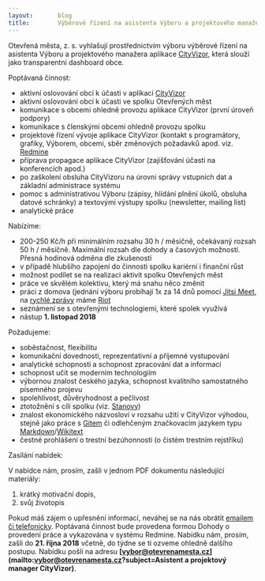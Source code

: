 ```yaml
---
layout:       blog
title:        Výběrové řízení na asistenta Výboru a projektového manažera aplikace CityVizor
---
```

Otevřená města, z. s. vyhlašují prostřednictvím výboru výběrové řízení na asistenta Výboru a projektového manažera aplikace [CityVizor](https://cityvizor.cz/), která slouží jako transparentní dashboard obce.

Poptávaná činnost:
- aktivní oslovování obcí k účasti v aplikaci [CityVizor](https://cityvizor.cz/)
- aktivní oslovování obcí k účasti ve spolku Otevřených měst
- komunikace s obcemi ohledně provozu aplikace CityVizor (první úroveň podpory)
- komunikace s členskými obcemi ohledně provozu spolku
- projektové řízení vývoje aplikace CityVizor (kontakt s programátory, grafiky, Výborem, obcemi, sběr změnových požadavků apod. viz. [Redmine](https://bit.ly/2wC4wf7)
- příprava propagace aplikace CityVizor (zajišťování účasti na konferencích apod.)
- po zaškolení obsluha CityVizoru na úrovni správy vstupních dat a základní administrace systému
- pomoc s administrativou Výboru (zápisy, hlídání plnění úkolů, obsluha datové schránky) a textovými výstupy spolku (newsletter, mailing list)
- analytické práce

Nabízíme:
- 200-250 Kč/h při minimálním rozsahu 30 h / měsíčně, očekávaný rozsah 50 h / měsíčně. Maximální rozsah dle dohody a časových možností. Přesná hodinová odměna dle zkušeností
- v případě hlubšího zapojení do činnosti spolku kariérní i finanční růst
- možnost podílet se na realizaci aktivit spolku Otevřených měst
- práce ve skvělém kolektivu, který má snahu něco změnit
- práci z domova (jednání výboru probíhají 1x za 14 dnů pomocí [Jitsi Meet](https://en.wikipedia.org/wiki/Jitsi#Jitsi_Meet), na [rychlé zprávy](https://cs.wikipedia.org/wiki/Instant_messaging) máme [Riot](https://en.wikipedia.org/wiki/Matrix_(communication_protocol)#Clients)
- seznámení se s otevřenými technologiemi, které spolek využívá
- nástup **1. listopad 2018**

Požadujeme:
- soběstačnost, flexibilitu
- komunikační dovednosti, reprezentativní a příjemné vystupování
- analytické schopnosti a schopnost zpracování dat a informací
- schopnost učit se moderním technologiím
- výbornou znalost českého jazyka, schopnost kvalitního samostatného písemného projevu
- spolehlivost, důvěryhodnost a pečlivost
- ztotožnění s cíli spolku (viz. [Stanovy](https://gitlab.com/otevrenamesta/documents/blob/a6c70d153b91cf1c7d125c869608fb964114c1e5/listiny/stanovy.pdf))
- znalost ekonomického názvosloví v rozsahu užití v CityVizor výhodou, stejně jako práce s [Gitem](https://cs.wikipedia.org/wiki/Git) či odlehčeným značkovacím jazykem typu [Markdown](https://cs.wikipedia.org/wiki/Markdown)/[Wikitext](https://cs.wikipedia.org/wiki/Wikitext)
- čestné prohlášení o trestní bezúhonnosti (o čistém trestním rejstříku)

Zasílání nabídek:

V nabídce nám, prosím, zašli v jednom PDF dokumentu následující materiály:
1. krátký motivační dopis,
2. svůj životopis

Pokud máš zájem o upřesnění informací, neváhej se na nás obrátit [emailem či telefonicky](/kontakty/).
Poptávaná činnost bude provedena formou Dohody o provedení práce a vykazována v systému Redmine.
Nabídku nám, prosím, zašli do **21. října 2018** včetně, do týdne se ti ozveme ohledně dalšího postupu. Nabídku pošli na adresu **[vybor@otevrenamesta.cz](mailto:vybor@otevrenamesta.cz?subject=Asistent a projektový manager CityVizor)**.

